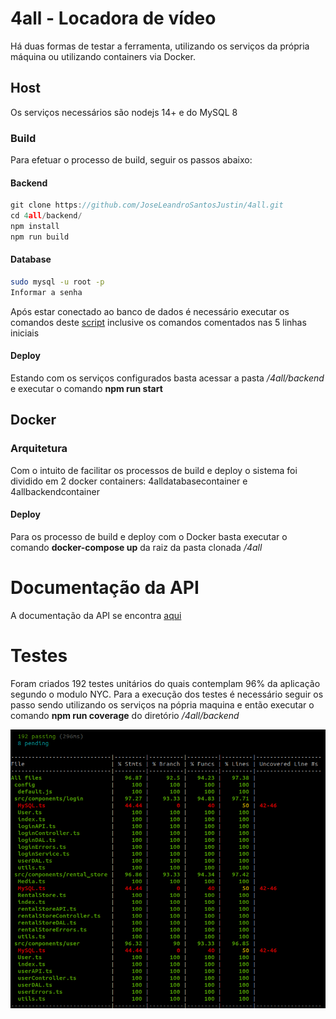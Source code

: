 #  4all - Locadora de vídeo
Há duas formas de testar a ferramenta, utilizando os serviços da própria máquina ou utilizando containers via Docker.

## Host
Os serviços necessários são nodejs 14+ e do MySQL 8

### Build
Para efetuar o processo de build, seguir os passos abaixo:

#### Backend
```javascript
git clone https://github.com/JoseLeandroSantosJustin/4all.git
cd 4all/backend/
npm install
npm run build
```
#### Database
```bash
sudo mysql -u root -p
Informar a senha
```
Após estar conectado ao banco de dados é necessário executar os comandos deste [script](./database/script/schema.sql) inclusive os comandos comentados nas 5 linhas iniciais

#### Deploy
Estando com os serviços configurados basta acessar a pasta */4all/backend* e executar o comando **npm run start**

## Docker
### Arquitetura
Com o intuito de facilitar os processos de build e deploy o sistema foi dividido em 2 docker containers: 4alldatabasecontainer e 4allbackendcontainer

#### Deploy
Para os processo de build e deploy com o Docker basta executar o comando **docker-compose up** da raiz da pasta clonada */4all*

# Documentação da API
A documentação da API se encontra [aqui](./documentation/documentation.md)

# Testes
Foram criados 192 testes unitários do quais contemplam 96% da aplicação segundo o modulo NYC. Para a execução dos testes é necessário seguir os passo sendo utilizando os serviços na pópria maquina e então executar o comando **npm run coverage** do diretório */4all/backend*

![](./documentation/images/test.png)
